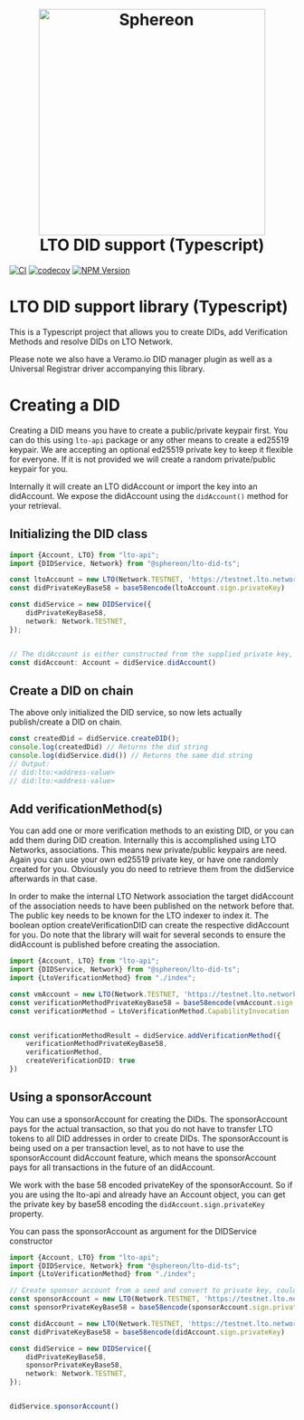 <!--suppress HtmlDeprecatedAttribute -->
<h1 align="center">
  <br>
  <a href="https://www.sphereon.com"><img src="https://sphereon.com/content/themes/sphereon/assets/img/logo.svg" alt="Sphereon" width="400"></a>
  <br>LTO DID support (Typescript) 
  <br>
</h1>

[![CI](https://github.com/Sphereon-Opensource/lto-did-ts/actions/workflows/main.yml/badge.svg)](https://github.com/Sphereon-Opensource/did-uni-client/actions/workflows/main.yml)  [![codecov](https://codecov.io/gh/Sphereon-Opensource/did-uni-client/branch/develop/graph/badge.svg?token=9P1JGUYA35)](https://codecov.io/gh/Sphereon-Opensource/lto-did-ts) [![NPM Version](https://img.shields.io/npm/v/@sphereon/lto-did-ts.svg)](https://npm.im/@sphereon/lto-did-ts)


# LTO DID support library (Typescript)

This is a Typescript project that allows you to create DIDs, add Verification Methods and resolve DIDs on LTO Network.

Please note we also have a Veramo.io DID manager plugin as well as a Universal Registrar driver accompanying this library.


# Creating a DID

Creating a DID means you have to create a public/private keypair first. 
You can do this using `lto-api` package or any other means to create a ed25519 keypair.
We are accepting an optional ed25519 private key to keep it flexible for everyone. If it is not provided we will create a random private/public keypair for you.

Internally it will create an LTO didAccount or import the key into an didAccount. We expose the didAccount using the `didAccount()` method for your retrieval. 

## Initializing the DID class

````typescript
import {Account, LTO} from "lto-api";
import {DIDService, Network} from "@sphereon/lto-did-ts";

const ltoAccount = new LTO(Network.TESTNET, 'https://testnet.lto.network')
const didPrivateKeyBase58 = base58encode(ltoAccount.sign.privateKey)

const didService = new DIDService({
    didPrivateKeyBase58,
    network: Network.TESTNET,
});


// The didAccount is either constructed from the supplied private key, or a random didAccount is created
const didAccount: Account = didService.didAccount()
````


## Create a DID on chain
The above only initialized the DID service, so now lets actually publish/create a DID on chain.

````typescript
const createdDid = didService.createDID();
console.log(createdDid) // Returns the did string
console.log(didService.did()) // Returns the same did string
// Output: 
// did:lto:<address-value>
// did:lto:<address-value>

````


## Add verificationMethod(s)
You can add one or more verification methods to an existing DID, or you can add them during DID creation.
Internally this is accomplished using LTO Networks, associations. This means new private/public keypairs are need.
Again you can use your own ed25519 private key, or have one randomly created for you. Obviously you do need to retrieve them from the didService afterwards in that case.

In order to make the internal LTO Network association the target didAccount of the association needs to have been published on the network before that. The public key needs to be known for the LTO indexer to index it.
The boolean option createVerificationDID can create the respective didAccount for you. Do note that the library will wait for several seconds to ensure the didAccount is published before creating the association.

````typescript
import {Account, LTO} from "lto-api";
import {DIDService, Network} from "@sphereon/lto-did-ts";
import {LtoVerificationMethod} from "./index";

const vmAccount = new LTO(Network.TESTNET, 'https://testnet.lto.network').createAccount()
const verificationMethodPrivateKeyBase58 = base58encode(vmAccount.sign.privateKey)
const verificationMethod = LtoVerificationMethod.CapabilityInvocation


const verificationMethodResult = didService.addVerificationMethod({
    verificationMethodPrivateKeyBase58,
    verificationMethod,
    createVerificationDID: true
})
````

## Using a sponsorAccount
You can use a sponsorAccount for creating the DIDs. The sponsorAccount pays for the actual transaction, so that you do not have to transfer LTO tokens to all DID addresses in order to create DIDs.
The sponsorAccount is being used on a per transaction level, as to not have to use the sponsorAccount didAccount feature, which means the sponsorAccount pays for all transactions in the future of an didAccount.

We work with the base 58 encoded privateKey of the sponsorAccount. So if you are using the lto-api and already have an Account object, you can get the private key by base58 encoding the `didAccount.sign.privateKey` property.

You can pass the sponsorAccount as argument for the DIDService constructor

````typescript
import {Account, LTO} from "lto-api";
import {DIDService, Network} from "@sphereon/lto-did-ts";
import {LtoVerificationMethod} from "./index";

// Create sponsor account from a seed and convert to private key, could be a direct private key as well of course
const sponsorAccount = new LTO(Network.TESTNET, 'https://testnet.lto.network').createAccountFromExistingPhrase('my seed')
const sponsorPrivateKeyBase58 = base58encode(sponsorAccount.sign.privateKey)

const didAccount = new LTO(Network.TESTNET, 'https://testnet.lto.network')
const didPrivateKeyBase58 = base58encode(didAccount.sign.privateKey)

const didService = new DIDService({
    didPrivateKeyBase58,
    sponsorPrivateKeyBase58,
    network: Network.TESTNET,
});


didService.sponsorAccount()
````
